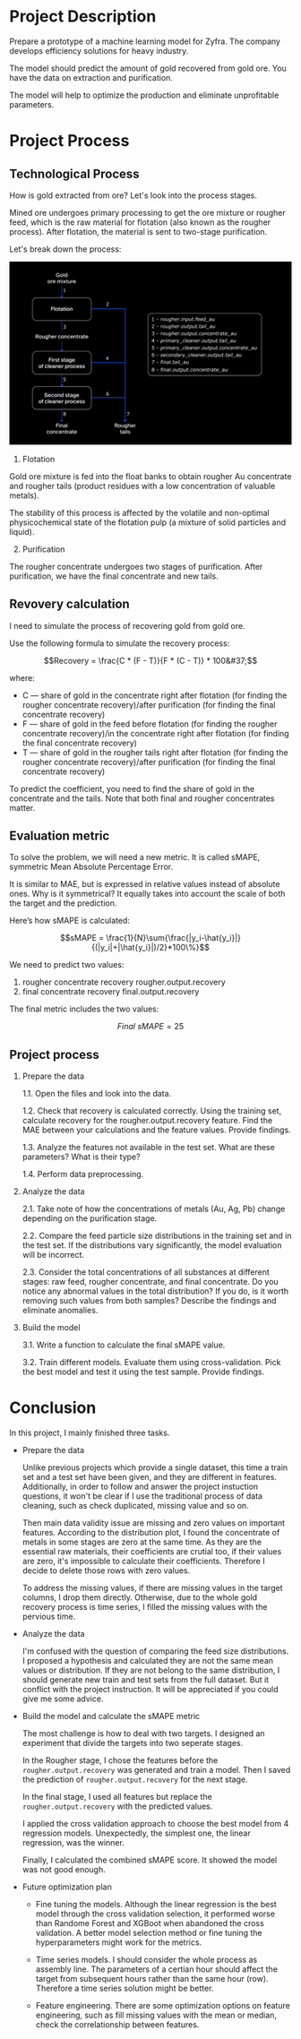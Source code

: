 # Project Description

Prepare a prototype of a machine learning model for Zyfra. The company develops efficiency solutions for heavy industry.

The model should predict the amount of gold recovered from gold ore. You have the data on extraction and purification.

The model will help to optimize the production and eliminate unprofitable parameters.

# Project Process

## Technological Process

How is gold extracted from ore? Let's look into the process stages.

Mined ore undergoes primary processing to get the ore mixture or rougher feed, which is the raw material for flotation (also known as the rougher process). After flotation, the material is sent to two-stage purification.

Let's break down the process:

![img](https://github.com/stemgene/TripleTen_projects/blob/main/datasets/project10_god_mix_process.jpg)

1. Flotation

Gold ore mixture is fed into the float banks to obtain rougher Au concentrate and rougher tails (product residues with a low concentration of valuable metals).

The stability of this process is affected by the volatile and non-optimal physicochemical state of the flotation pulp (a mixture of solid particles and liquid).

2. Purification

The rougher concentrate undergoes two stages of purification. After purification, we have the final concentrate and new tails.

## Revovery calculation

I need to simulate the process of recovering gold from gold ore.

Use the following formula to simulate the recovery process:

$$Recovery = \frac{C * (F - T)}{F * (C - T)} * 100&#37;$$

where:
* C — share of gold in the concentrate right after flotation (for finding the rougher concentrate recovery)/after purification (for finding the final concentrate recovery)
* F — share of gold in the feed before flotation (for finding the rougher concentrate recovery)/in the concentrate right after flotation (for finding the final concentrate recovery)
* T — share of gold in the rougher tails right after flotation (for finding the rougher concentrate recovery)/after purification (for finding the final concentrate recovery)

To predict the coefficient, you need to find the share of gold in the concentrate and the tails. Note that both final and rougher concentrates matter.

## Evaluation metric

To solve the problem, we will need a new metric. It is called sMAPE, symmetric Mean Absolute Percentage Error.

It is similar to MAE, but is expressed in relative values instead of absolute ones. Why is it symmetrical? It equally takes into account the scale of both the target and the prediction.

Here’s how sMAPE is calculated:

$$sMAPE = \frac{1}{N}\sum{\frac{|y_i-\hat{y_i}|}{(|y_i|+|\hat{y_i}|)/2}*100\%}$$

We need to predict two values:
1. rougher concentrate recovery rougher.output.recovery
2. final concentrate recovery final.output.recovery

The final metric includes the two values:

$$Final\ sMAPE=25% * sMAPE(rougher) + 75% * sMAPE(final)$$

## Project process

1. Prepare the data


    1.1. Open the files and look into the data.

    1.2. Check that recovery is calculated correctly. Using the training set, calculate recovery for the rougher.output.recovery feature. Find the MAE between your calculations and the feature values. Provide findings.

    1.3. Analyze the features not available in the test set. What are these parameters? What is their type?

    1.4. Perform data preprocessing.

2. Analyze the data

    2.1. Take note of how the concentrations of metals (Au, Ag, Pb) change depending on the purification stage.

    2.2. Compare the feed particle size distributions in the training set and in the test set. If the distributions vary significantly, the model evaluation will be incorrect.

    2.3. Consider the total concentrations of all substances at different stages: raw feed, rougher concentrate, and final concentrate. Do you notice any abnormal values in the total distribution? If you do, is it worth removing such values from both samples? Describe the findings and eliminate anomalies.

3. Build the model

    3.1. Write a function to calculate the final sMAPE value.

    3.2. Train different models. Evaluate them using cross-validation. Pick the best model and test it using the test sample. Provide findings.


# Conclusion
In this project, I mainly finished three tasks.

* Prepare the data

    Unlike previous projects which provide a single dataset, this time a train set and a test set have been given, and they are different in features. Additionally, in order to follow and answer the project instuction questions, it won't be clear if I use the traditional process of data cleaning, such as check duplicated, missing value and so on.
    
    Then main data validity issue are missing and zero values on important features. According to the distribution plot, I found the concentrate of metals in some stages are zero at the same time. As they are the essential raw materials, their coefficients are crutial too, if their values are zero, it's impossible to calculate their coefficients. Therefore I decide to delete those rows with zero values.
    
    To address the missing values, if there are missing values in the target columns, I drop them directly. Otherwise, due to the whole gold recovery process is time series, I filled the missing values with the pervious time.
    

* Analyze the data

    I'm confused with the question of comparing the feed size distributions. I proposed a hypothesis and calculated they are not the same mean values or distribution. If they are not belong to the same distribution, I should generate new train and test sets from the full dataset. But it conflict with the project instruction. It will be appreciated if you could give me some advice.
    

* Build the model and calculate the sMAPE metric

    The most challenge is how to deal with two targets. I designed an experiment that divide the targets into two seperate stages. 
    
    In the Rougher stage, I chose the features before the `rougher.output.recovery` was generated and train a model. Then I saved the prediction of `rougher.output.recovery` for the next stage. 
    
    In the final stage, I used all features but replace the `rougher.output.recovery` with the predicted values.
    
    I applied the cross validation approach to choose the best model from 4 regression models. Unexpectedly, the simplest one, the linear regression, was the winner.
    
    Finally, I calculated the combined sMAPE score. It showed the model was not good enough.
    

* Future optimization plan


    * Fine tuning the models. Although the linear regression is the best model through the cross validation selection, it performed worse than Randome Forest and XGBoot when abandoned the cross validation. A better model selection method or fine tuning the hyperparameters might work for the metrics.
    
    * Time series models. I should consider the whole process as assembly line. The parameters of a certian hour should affect the target from subsequent hours rather than the same hour (row). Therefore a time series solution might be better. 
    
    * Feature engineering. There are some optimization options on feature engineering, such as fill missing values with the mean or median, check the correlationship between features.